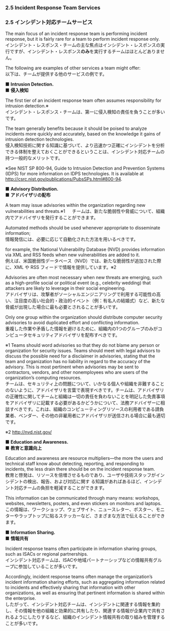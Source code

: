 ### 2.5 Incident Response Team Services
### 2.5 インシデント対応チームサービス

The main focus of an incident response team is performing incident response, but it is fairly rare for a team to perform incident response only.  
インシデント・レスポンス・チームの主な焦点はインシデント・レスポンスの実行ですが、インシデント・レスポンス**のみ**を実行するチームはほとんどありません。 

The following are examples of other services a team might offer:  
以下は、チームが提供する他のサービスの例です。 

■ **Intrusion Detection.**  
■ **侵入検知**  

The first tier of an incident response team often assumes responsibility for intrusion detection.※  
インシデント・レスポンス・チームは、第一に侵入検知の責任を負うことが多いです。  

The team generally benefits because it should be poised to analyze incidents more quickly and accurately, based on the knowledge it gains of intrusion detection technologies.   
侵入検知技術に関する知識に基づいて、より迅速かつ正確にインシデントを分析できる体制を整えておくことができるということは、インシデント対応チームの持つ一般的なメリットです。

※See NIST SP 800-94, Guide to Intrusion Detection and Prevention Systems (IDPS) for more information on IDPS technologies. It is available at http://csrc.nist.gov/publications/PubsSPs.html#800-94.

■ **Advisory Distribution.**  
■ **アドバイザリの配布**  

A team may issue advisories within the organization regarding new vulnerabilities and threats.※1  　
チームは、新たな脆弱性や脅威について、組織内でアドバイザリを発行することができます。  

Automated methods should be used whenever appropriate to disseminate information;  
情報発信には、必要に応じて自動化された方法を用いるべきです。  
 
for example, the National Vulnerability Database (NVD) provides information via XML and RSS feeds when new vulnerabilities are added to it.  
例えば、米国脆弱性データベース（NVD）では、新たな脆弱性が追加された際に、XML や RSS フィードで情報を提供しています。※2
 
Advisories are often most necessary when new threats are emerging, such as a high-profile social or political event (e.g., celebrity wedding) that attackers are likely to leverage in their social engineering.  
アドバイザリは、攻撃者がソーシャルエンジニアリングで利用する可能性の高い、注目度の高い社会的・政治的イベント（例：有名人の結婚式）など、新たな脅威が出現した場合に最も必要とされることが多いです。
 
Only one group within the organization should distribute computer security advisories to avoid duplicated effort and conflicting information.   
重複した作業や矛盾した情報を避けるために、組織内の1つのグループのみがコンピュータセキュリティアドバイザリを配布すべきです。

※1 Teams should word advisories so that they do not blame any person or organization for security issues. Teams should meet with legal advisors to discuss the possible need for a disclaimer in advisories, stating that the team and organization has no liability in regard to the accuracy of the advisory. This is most pertinent when advisories may be sent to contractors, vendors, and other nonemployees who are users of the organization’s computing resources.  
チームは、セキュリティ上の問題について、いかなる個人や組織を非難することのないように、アドバイザリを言葉で表現すべきです。チームは、アドバイザリの正確性に関してチームと組織は一切の責任を負わないことを明記した免責事項をアドバイザリに記載する必要があるかどうかについて、法務アドバイザーに相談すべきです。これは、組織のコンピューティングリソースの利用者である請負業者、ベンダー、その他の非雇用者にアドバイザリが送信される場合に最も適切です。  

※2 http://nvd.nist.gov/  

■ **Education and Awareness.**  
■ **教育と意識向上**  

Education and awareness are resource multipliers—the more the users and technical staff know about detecting, reporting, and responding to incidents, the less drain there should be on the incident response team.  
教育と啓発は、リソースを倍増させるものであり、ユーザや技術スタッフがインシデントの検出、報告、および対応に関す る知識があればあるほど、インシデント対応チームの負担を軽減することができます。 
 
This information can be communicated through many means: workshops, websites, newsletters, posters, and even stickers on monitors and laptops.  
この情報は、ワークショップ、ウェブサイト、ニュースレター、ポスター、モニターやラップトップに貼るステッカーなど、さまざまな方法で伝えることができます。

■ **Information Sharing.**  
■ **情報共有**  

Incident response teams often participate in information sharing groups, such as ISACs or regional partnerships.  
インシデント対応チームは、ISACや地域パートナーシップなどの情報共有グループに参加していることが多いです。 

Accordingly, incident response teams often manage the organization’s incident information sharing efforts, such as aggregating information related to incidents and effectively sharing that information with other organizations, as well as ensuring that pertinent information is shared within the enterprise.  
したがって、インシデント対応チームは、インシデントに関連する情報を集約し、その情報を他の組織と効果的に共有したり、関連する情報が企業内で共有されるようにしたりするなど、組織のインシデント情報共有の取り組みを管理することが多いです。